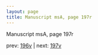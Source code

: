 ```yaml
---
layout: page
title: Manuscript msA, page 197r
---
```


Manuscript msA, page 197r

prev:  [196v](../196v) | next:  [197v](../197v)